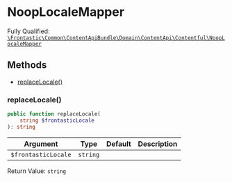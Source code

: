 #  NoopLocaleMapper

Fully Qualified: [`\Frontastic\Common\ContentApiBundle\Domain\ContentApi\Contentful\NoopLocaleMapper`](../../../../../../src/php/ContentApiBundle/Domain/ContentApi/Contentful/NoopLocaleMapper.php)

## Methods

* [replaceLocale()](#replacelocale)

### replaceLocale()

```php
public function replaceLocale(
    string $frontasticLocale
): string
```

Argument|Type|Default|Description
--------|----|-------|-----------
`$frontasticLocale`|`string`||

Return Value: `string`

